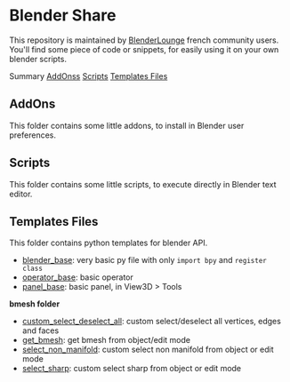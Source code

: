 # Blender Share

This repository is maintained by [BlenderLounge](http://blenderlounge.fr) french community users.
You'll find some piece of code or snippets, for easily using it on your own blender scripts.


Summary
[AddOnss](https://github.com/BlenderShare/templates#addons)
[Scripts](https://github.com/BlenderShare/templates#scripts)
[Templates Files](https://github.com/BlenderShare/templates#templates-files)


## AddOns

This folder contains some little addons, to install in Blender user preferences.

## Scripts

This folder contains some little scripts, to execute directly in Blender text editor.

## Templates Files

This folder contains python templates for blender API.

- [blender_base](https://raw.githubusercontent.com/BlenderShare/templates/master/TemplatesFiles/blender_base.py): very basic py file with only ```import bpy``` and ```register class```
- [operator_base](https://raw.githubusercontent.com/BlenderShare/templates/master/TemplatesFiles/operator_base.py): basic operator
- [panel_base](https://raw.githubusercontent.com/BlenderShare/templates/master/TemplatesFiles/panel_base.py): basic panel, in View3D > Tools

**bmesh folder**

  - [custom_select_deselect_all](https://raw.githubusercontent.com/BlenderShare/templates/master/TemplatesFiles/bmesh/custom_select_deselect_all.py): custom select/deselect all vertices, edges and faces
  - [get_bmesh](https://raw.githubusercontent.com/BlenderShare/templates/master/TemplatesFiles/bmesh/get_bmesh.py): get bmesh from object/edit mode
  - [select_non_manifold](https://raw.githubusercontent.com/BlenderShare/templates/master/TemplatesFiles/bmesh/select_non_manifold.py): custom select non manifold from object or edit mode
  - [select_sharp](https://raw.githubusercontent.com/BlenderShare/templates/master/TemplatesFiles/bmesh/select_sharp.py): custom select sharp from object or edit mode
